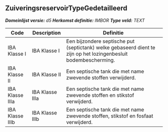 ﻿## ZuiveringsreservoirTypeGedetailleerd

*__Domeinlijst versie:__ d5*
*__Herkomst definitie:__ IMBOR*
*__Type veld:__ TEXT*

|__Code__ |__Description__ |__Definitie__	|
|	---	|	---	|   ---	| 
| IBA Klasse I | IBA Klasse I | Een bijzondere septische put (septictank) welke gebaseerd dient te zijn op het lozingenbesluit bodembescherming. |
| IBA Klasse II | IBA Klasse II | Een septische tank die met name zwevende stoffen verwijderd. |
| IBA Klasse IIIa | IBA Klasse IIIa | Een septische tank die met name zwevende stoffen en stikstof verwijderd. |
| IBA Klasse IIIb | IBA Klasse IIIb | Een septische tank die met name zwevende stoffen, stikstof en fosfaat verwijderd. |
